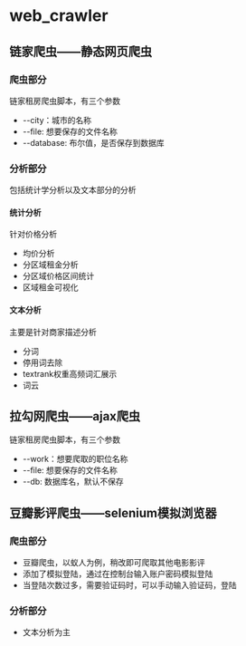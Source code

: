 # web_crawler
## 链家爬虫——静态网页爬虫
### 爬虫部分
链家租房爬虫脚本，有三个参数
* --city：城市的名称
* --file: 想要保存的文件名称
* --database: 布尔值，是否保存到数据库

### 分析部分
包括统计学分析以及文本部分的分析
#### 统计分析
针对价格分析
* 均价分析
* 分区域租金分析
* 分区域价格区间统计
* 区域租金可视化
#### 文本分析
主要是针对商家描述分析
* 分词
* 停用词去除
* textrank权重高频词汇展示
* 词云
## 拉勾网爬虫——ajax爬虫
链家租房爬虫脚本，有三个参数
* --work：想要爬取的职位名称
* --file: 想要保存的文件名称
* --db: 数据库名，默认不保存
## 豆瓣影评爬虫——selenium模拟浏览器
### 爬虫部分
* 豆瓣爬虫，以蚁人为例，稍改即可爬取其他电影影评
* 添加了模拟登陆，通过在控制台输入账户密码模拟登陆
* 当登陆次数过多，需要验证码时，可以手动输入验证码，登陆
### 分析部分
* 文本分析为主
